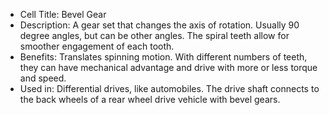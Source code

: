 - Cell Title: Bevel Gear
- Description: A gear set that changes the axis of rotation. Usually 90 degree angles, but can be other angles. The spiral teeth allow for smoother engagement of each tooth.
- Benefits: Translates spinning motion. With different numbers of teeth, they can have mechanical advantage and drive with more or less torque and speed.
- Used in: Differential drives, like automobiles. The drive shaft connects to the back wheels of a rear wheel drive vehicle with bevel gears.
